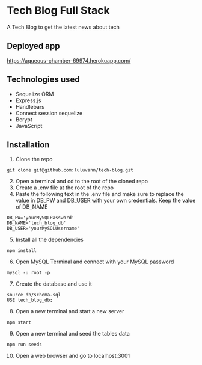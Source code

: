 # Tech Blog Full Stack
A Tech Blog to get the latest news about tech

## Deployed app
https://aqueous-chamber-69974.herokuapp.com/

## Technologies used
- Sequelize ORM
- Express.js
- Handlebars
- Connect session sequelize
- Bcrypt
- JavaScript

## Installation
1. Clone the repo 
```
git clone git@github.com:luluvann/tech-blog.git
```
2. Open a terminal and cd to the root of the cloned repo
3. Create a .env file at the root of the repo
4. Paste the following text in the .env file and make sure to replace the value in DB_PW and DB_USER with your own credentials. Keep the value of DB_NAME
```
DB_PW='yourMySQLPassword'
DB_NAME='tech_blog_db'
DB_USER='yourMySQLUsername'
```
5. Install all the dependencies
```
npm install
```
6. Open MySQL Terminal and connect with your MySQL password
```
mysql -u root -p
```
7. Create the database and use it
```
source db/schema.sql
USE tech_blog_db;
```
8. Open a new terminal and start a new server
```
npm start
```
9. Open a new terminal and seed the tables data
```
npm run seeds
```
10. Open a web browser and go to localhost:3001